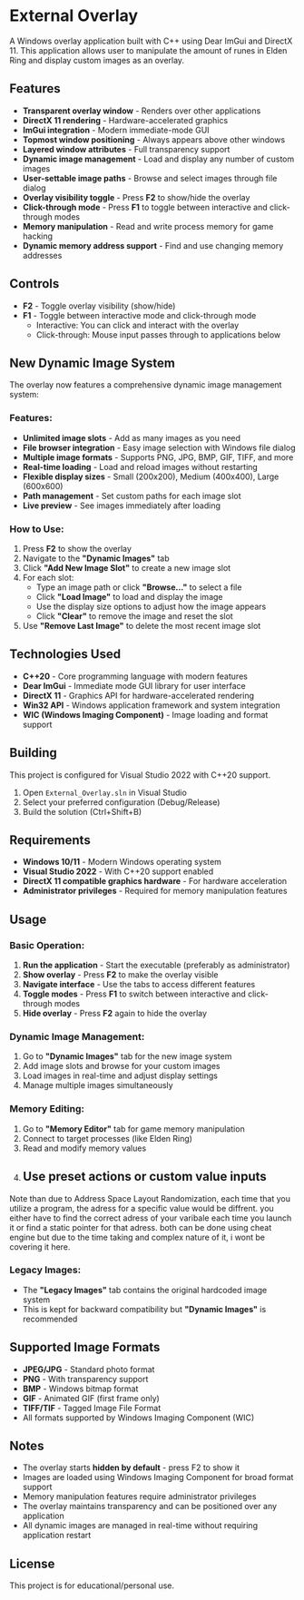 # External Overlay

A Windows overlay application built with C++ using Dear ImGui and DirectX 11.
This application allows user to manipulate the amount of runes in Elden Ring and display custom images as an overlay.

## Features

- **Transparent overlay window** - Renders over other applications
- **DirectX 11 rendering** - Hardware-accelerated graphics
- **ImGui integration** - Modern immediate-mode GUI
- **Topmost window positioning** - Always appears above other windows
- **Layered window attributes** - Full transparency support
- **Dynamic image management** - Load and display any number of custom images
- **User-settable image paths** - Browse and select images through file dialog
- **Overlay visibility toggle** - Press **F2** to show/hide the overlay
- **Click-through mode** - Press **F1** to toggle between interactive and click-through modes
- **Memory manipulation** - Read and write process memory for game hacking
- **Dynamic memory address support** - Find and use changing memory addresses

## Controls

- **F2** - Toggle overlay visibility (show/hide)
- **F1** - Toggle between interactive mode and click-through mode
  - Interactive: You can click and interact with the overlay
  - Click-through: Mouse input passes through to applications below

## New Dynamic Image System

The overlay now features a comprehensive dynamic image management system:

### Features:
- **Unlimited image slots** - Add as many images as you need
- **File browser integration** - Easy image selection with Windows file dialog
- **Multiple image formats** - Supports PNG, JPG, BMP, GIF, TIFF, and more
- **Real-time loading** - Load and reload images without restarting
- **Flexible display sizes** - Small (200x200), Medium (400x400), Large (600x600)
- **Path management** - Set custom paths for each image slot
- **Live preview** - See images immediately after loading

### How to Use:
1. Press **F2** to show the overlay
2. Navigate to the **"Dynamic Images"** tab
3. Click **"Add New Image Slot"** to create a new image slot
4. For each slot:
   - Type an image path or click **"Browse..."** to select a file
   - Click **"Load Image"** to load and display the image
   - Use the display size options to adjust how the image appears
   - Click **"Clear"** to remove the image and reset the slot
5. Use **"Remove Last Image"** to delete the most recent image slot

## Technologies Used

- **C++20** - Core programming language with modern features
- **Dear ImGui** - Immediate mode GUI library for user interface
- **DirectX 11** - Graphics API for hardware-accelerated rendering
- **Win32 API** - Windows application framework and system integration
- **WIC (Windows Imaging Component)** - Image loading and format support

## Building

This project is configured for Visual Studio 2022 with C++20 support.

1. Open `External_Overlay.sln` in Visual Studio
2. Select your preferred configuration (Debug/Release)
3. Build the solution (Ctrl+Shift+B)

## Requirements

- **Windows 10/11** - Modern Windows operating system
- **Visual Studio 2022** - With C++20 support enabled
- **DirectX 11 compatible graphics hardware** - For hardware acceleration
- **Administrator privileges** - Required for memory manipulation features

## Usage

### Basic Operation:
1. **Run the application** - Start the executable (preferably as administrator)
2. **Show overlay** - Press **F2** to make the overlay visible
3. **Navigate interface** - Use the tabs to access different features
4. **Toggle modes** - Press **F1** to switch between interactive and click-through modes
5. **Hide overlay** - Press **F2** again to hide the overlay

### Dynamic Image Management:
1. Go to **"Dynamic Images"** tab for the new image system
2. Add image slots and browse for your custom images
3. Load images in real-time and adjust display settings
4. Manage multiple images simultaneously

### Memory Editing:
1. Go to **"Memory Editor"** tab for game memory manipulation
2. Connect to target processes (like Elden Ring)
3. Read and modify memory values
4. Use preset actions or custom value inputs
   ---------------------------------------------
Note than due to Address Space Layout Randomization, each time that you utilize a program, the adress for a specific value would be diffrent.
you either have to find the correct adress of your varibale each time you launch it or find a static pointer for that adress.
both can be done using cheat engine but due to the time taking and complex nature of it, i wont be covering it here.

### Legacy Images:
- The **"Legacy Images"** tab contains the original hardcoded image system
- This is kept for backward compatibility but **"Dynamic Images"** is recommended

## Supported Image Formats

- **JPEG/JPG** - Standard photo format
- **PNG** - With transparency support  
- **BMP** - Windows bitmap format
- **GIF** - Animated GIF (first frame only)
- **TIFF/TIF** - Tagged Image File Format
- All formats supported by Windows Imaging Component (WIC)

## Notes

- The overlay starts **hidden by default** - press F2 to show it
- Images are loaded using Windows Imaging Component for broad format support
- Memory manipulation features require administrator privileges
- The overlay maintains transparency and can be positioned over any application
- All dynamic images are managed in real-time without requiring application restart

## License

This project is for educational/personal use.
